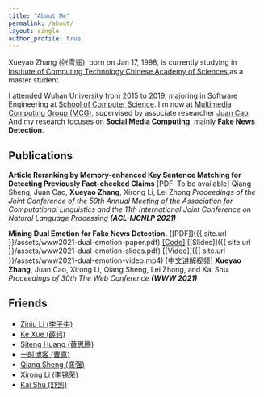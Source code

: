 ```yaml
---
title: "About Me"
permalink: /about/
layout: single
author_profile: true
---
```


Xueyao Zhang (张雪遥), born on Jan 17, 1998, is currently studying in [Institute of Computing Technology Chinese Academy of Sciences ](http://www.ict.ac.cn/) as a master student. 

I attended [Wuhan University](https://www.whu.edu.cn/) from 2015 to 2019, majoring in Software Engineering at [School of Computer Science](http://cs.whu.edu.cn/). I'm now at [Multimedia Computing Group (MCG)](http://mcg.ict.ac.cn/wordpress/), supervised by associate researcher [Juan Cao](http://mcg.ict.ac.cn/wordpress/experts/caojuan/). And my research focuses on **Social Media Computing**, mainly **Fake News Detection**.

## Publications

**Article Reranking by Memory-enhanced Key Sentence Matching for Detecting Previously Fact-checked Claims** [PDF: To be available]
Qiang Sheng, Juan Cao, **Xueyao Zhang**, Xirong Li, Lei Zhong
*Proceedings of the Joint Conference of the 59th Annual Meeting of the Association for Computational Linguistics and the 11th International Joint Conference on Natural Language Processing* ***(ACL-IJCNLP 2021)***

**Mining Dual Emotion for Fake News Detection.** [[PDF]]({{ site.url }}/assets/www2021-dual-emotion-paper.pdf) [[Code]](https://github.com/RMSnow/WWW2021) [[Slides]]({{ site.url }}/assets/www2021-dual-emotion-slides.pdf) [[Video]]({{ site.url }}/assets/www2021-dual-emotion-video.mp4) [[中文讲解视频]](https://www.bilibili.com/video/BV13o4y1m7c3)
**Xueyao Zhang**, Juan Cao, Xirong Li, Qiang Sheng, Lei Zhong, and Kai Shu. 
*Proceedings of 30th The Web Conference* ***(WWW 2021)***

## Friends

- [Ziniu Li (李子牛)](http://www.liziniu.org/)
- [Ke Xue (薛轲)](http://www.lamda.nju.edu.cn/xuek/)
- [Siteng Huang (黄思腾)](http://kyonhuang.top/)
- [一时博客 (曹真)](https://hellogod.cn/)
- [Qiang Sheng (盛强)](https://sheng-qiang.github.io)
- [Xirong Li (李锡荣)](http://lixirong.net)
- [Kai Shu (舒凯)](http://cs.iit.edu/~kshu/index.html)
